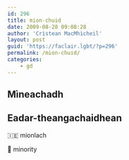 ```yaml
---
id: 296
title: mion-chuid
date: 2009-08-28 09:08:28
author: 'Crìstean MacMhìcheil'
layout: post
guid: 'https://faclair.lgbt/?p=296'
permalink: /mion-chuid/
categories:
    - gd
---
```


## Mìneachadh

## Eadar-theangachaidhean

&#x1f1ee;&#x1f1ea; mionlach

&#x1f3f4;&#xe0067;&#xe0062;&#xe0065;&#xe006e;&#xe0067;&#xe007f; minority